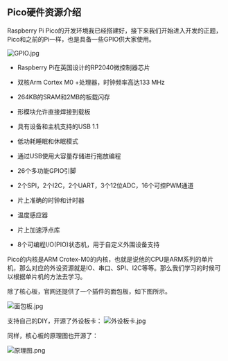 ## Pico硬件资源介绍

Raspberry Pi Pico的开发环境我已经搭建好，接下来我们开始进入开发的正题，Pico和之前的Pi一样，也是具备一些GPIO供大家使用。

![GPIO.jpg](https://github.com/zihan987/Raspberry-Pi-Pico/blob/main/images/GPIO.jpg?raw=true)

- Raspberry Pi在英国设计的RP2040微控制器芯片
- 双核Arm Cortex M0 +处理器，时钟频率高达133 MHz
- 264KB的SRAM和2MB的板载闪存
- 形模块允许直接焊接到载板
- 具有设备和主机支持的USB 1.1
- 低功耗睡眠和休眠模式

- 通过USB使用大容量存储进行拖放编程
- 26个多功能GPIO引脚
- 2个SPI，2个I2C，2个UART，3个12位ADC，16个可控PWM通道
- 片上准确的时钟和计时器
- 温度感应器
- 片上加速浮点库
- 8个可编程I/O(PIO)状态机，用于自定义外围设备支持

Pico的内核是ARM Crotex-M0的内核，也就是说他的CPU是ARM系列的单片机，那么对应的外设资源就是IO、串口、SPI、I2C等等。那么我们学习的时候可以根据单片机的方法去学习。

除了核心板，官网还提供了一个插件的面包板，如下图所示。

![面包板.jpg](https://github.com/zihan987/Raspberry-Pi-Pico/blob/main/images/%E9%9D%A2%E5%8C%85%E6%9D%BF.jpg?raw=true?)

支持自己的DIY，开源了外设板卡：
![外设板卡.jpg](https://github.com/zihan987/Raspberry-Pi-Pico/blob/main/images/%E5%A4%96%E8%AE%BE%E6%9D%BF%E5%8D%A1.jpg?raw=true)

同样，核心板的原理图也开源了：

![原理图.png](https://github.com/zihan987/Raspberry-Pi-Pico/blob/main/images/%E5%8E%9F%E7%90%86%E5%9B%BE.png?raw=true)

